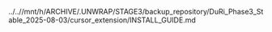 ../..//mnt/h/ARCHIVE/.UNWRAP/STAGE3/backup_repository/DuRi_Phase3_Stable_2025-08-03/cursor_extension/INSTALL_GUIDE.md